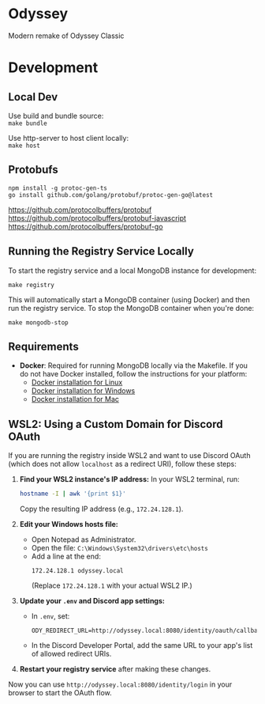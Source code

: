 # Odyssey
Modern remake of Odyssey Classic

# Development

## Local Dev
Use build and bundle source:  
`make bundle`

Use http-server to host client locally:  
`make host`

## Protobufs
`npm install -g protoc-gen-ts`  
`go install github.com/golang/protobuf/protoc-gen-go@latest`

https://github.com/protocolbuffers/protobuf  
https://github.com/protocolbuffers/protobuf-javascript  
https://github.com/protocolbuffers/protobuf-go

## Running the Registry Service Locally
To start the registry service and a local MongoDB instance for development:

```
make registry
```

This will automatically start a MongoDB container (using Docker) and then run the registry service. To stop the MongoDB container when you're done:

```
make mongodb-stop
```

## Requirements

- **Docker**: Required for running MongoDB locally via the Makefile. If you do not have Docker installed, follow the instructions for your platform:
  - [Docker installation for Linux](https://docs.docker.com/engine/install/)
  - [Docker installation for Windows](https://docs.docker.com/desktop/install/windows-install/)
  - [Docker installation for Mac](https://docs.docker.com/desktop/install/mac-install/)

## WSL2: Using a Custom Domain for Discord OAuth

If you are running the registry inside WSL2 and want to use Discord OAuth (which does not allow `localhost` as a redirect URI), follow these steps:

1. **Find your WSL2 instance's IP address:**
   In your WSL2 terminal, run:
   ```bash
   hostname -I | awk '{print $1}'
   ```
   Copy the resulting IP address (e.g., `172.24.128.1`).

2. **Edit your Windows hosts file:**
   - Open Notepad as Administrator.
   - Open the file: `C:\Windows\System32\drivers\etc\hosts`
   - Add a line at the end:
     ```
     172.24.128.1 odyssey.local
     ```
     (Replace `172.24.128.1` with your actual WSL2 IP.)

3. **Update your `.env` and Discord app settings:**
   - In `.env`, set:
     ```
     ODY_REDIRECT_URL=http://odyssey.local:8080/identity/oauth/callback
     ```
   - In the Discord Developer Portal, add the same URL to your app's list of allowed redirect URIs.

4. **Restart your registry service** after making these changes.

Now you can use `http://odyssey.local:8080/identity/login` in your browser to start the OAuth flow.

